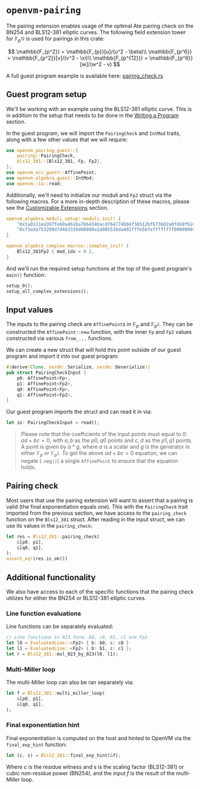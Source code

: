 # `openvm-pairing`

The pairing extension enables usage of the optimal Ate pairing check on the BN254 and BLS12-381 elliptic curves. The following field extension tower for $\mathbb{F}_{p^{12}}$ is used for pairings in this crate:

$$
\mathbb{F_{p^2}} = \mathbb{F_{p}}[u]/(u^2 - \beta)\\
\mathbb{F_{p^6}} = \mathbb{F_{p^2}}[v]/(v^3 - \xi)\\
\mathbb{F_{p^{12}}} = \mathbb{F_{p^6}}[w]/(w^2 - v)
$$

A full guest program example is available here: [pairing_check.rs](https://github.com/openvm-org/openvm/blob/c19c9ac60b135bb0f38fc997df5eb149db8144b4/crates/toolchain/tests/programs/examples/pairing_check.rs)

## Guest program setup

We'll be working with an example using the BLS12-381 elliptic curve. This is in addition to the setup that needs to be done in the [Writing a Program](./writing-apps/write-program.md) section.

In the guest program, we will import the `PairingCheck` and `IntMod` traits, along with a few other values that we will require:

```rust title="guest program"
use openvm_pairing_guest::{
    pairing::PairingCheck,
    bls12_381::{Bls12_381, Fp, Fp2},
};
use openvm_ecc_guest::AffinePoint;
use openvm_algebra_guest::IntMod;
use openvm::io::read;
```

Additionally, we'll need to initialize our moduli and `Fp2` struct via the following macros. For a more in-depth description of these macros, please see the [Customizable Extensions](./using-extensions/customizable-extensions.md) section.

```rust
openvm_algebra_moduli_setup::moduli_init! {
    "0x1a0111ea397fe69a4b1ba7b6434bacd764774b84f38512bf6730d2a0f6b0f6241eabfffeb153ffffb9feffffffffaaab",
    "0x73eda753299d7d483339d80809a1d80553bda402fffe5bfeffffffff00000001"
}

openvm_algebra_complex_macros::complex_init! {
    Bls12_381Fp2 { mod_idx = 0 },
}
```

And we'll run the required setup functions at the top of the guest program's `main()` function:

```rust
setup_0();
setup_all_complex_extensions();
```

## Input values

The inputs to the pairing check are `AffinePoint`s in $\mathbb{F}_p$ and $\mathbb{F}_{p^2}$. They can be constructed the `AffinePoint::new` function, with the inner `Fp` and `Fp2` values constructed via various `from_...` functions.

We can create a new struct that will hold this point outside of our guest program and import it into our guest program:

```rust
#[derive(Clone, serde::Serialize, serde::Deserialize)]
pub struct PairingCheckInput {
    p0: AffinePoint<Fp>,
    p1: AffinePoint<Fp2>,
    q0: AffinePoint<Fp>,
    q1: AffinePoint<Fp2>,
}
```

Our guest program imports the struct and can read it in via:

```rust
let io: PairingCheckInput = read();
```

> Please note that the coefficients of the input points must equal to 0: $ad + bc = 0$, with $a,b$ as the $p0,q0$ points and $c,d$ as the $p1,q1$ points. A point is given by $a*g$, where $a$ is a scalar and $g$ is the generator in either $\mathbb{F}_p$ or $\mathbb{F}_{p^2}$. To get the above $ad + bc = 0$ equation, we can negate (`.neg()`) a single `AffinePoint` to ensure that the equation holds.

## Pairing check

Most users that use the pairing extension will want to assert that a pairing is valid (the final exponentiation equals one). This with the `PairingCheck` trait imported from the previous section, we have access to the `pairing_check` function on the `Bls12_381` struct. After reading in the input struct, we can use its values in the `pairing_check`:

```rust
let res = Bls12_381::pairing_check(
    &[p0, p1],
    &[q0, q1],
);
assert_eq!(res.is_ok())
```

## Additional functionality

We also have access to each of the specific functions that the pairing check utilizes for either the BN254 or BLS12-381 elliptic curves.

### Line function evaluations

Line functions can be separately evaluated:

```rust
// Line functions in 023 form; b0, c0, b1, c1 are Fp2
let l0 = EvaluatedLine::<Fp2> { b: b0, c: c0 }
let l1 = EvaluatedLine::<Fp2> { b: b1, c: c1 };
let r = Bls12_381::mul_023_by_023(l0, l1);
```

### Multi-Miller loop

The multi-Miller loop can also be ran separately via:

```rust
let f = Bls12_381::multi_miller_loop(
    &[p0, p1],
    &[q0, q1],
);
```

### Final exponentiation hint

Final exponentiation is computed on the host and hinted to OpenVM via the `final_exp_hint` function:

```rust
let (c, s) = Bls12_381::final_exp_hint(&f);
```

Where $c$ is the residue witness and $s$ is the scaling factor (BLS12-381) or cubic non-residue power (BN254), and the input $f$ is the result of the multi-Miller loop.
